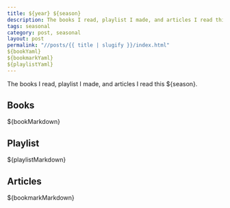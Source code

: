 ```yaml
---
title: ${year} ${season}
description: The books I read, playlist I made, and articles I read this ${season}.
tags: seasonal
category: post, seasonal
layout: post
permalink: "//posts/{{ title | slugify }}/index.html"
${bookYaml}
${bookmarkYaml}
${playlistYaml}
---
```


The books I read, playlist I made, and articles I read this ${season}.

## Books

${bookMarkdown}

## Playlist

${playlistMarkdown}

## Articles

${bookmarkMarkdown}

